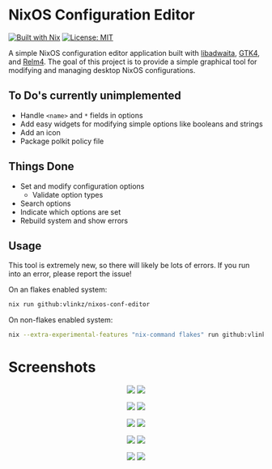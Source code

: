 NixOS Configuration Editor
===

[![Built with Nix][builtwithnix badge]][builtwithnix]
[![License: MIT][MIT badge]][MIT]

A simple NixOS configuration editor application built with [libadwaita](https://gitlab.gnome.org/GNOME/libadwaita), [GTK4](https://www.gtk.org/), and [Relm4](https://relm4.org/). The goal of this project is to provide a simple graphical tool for modifying and managing desktop NixOS configurations.

## To Do's currently unimplemented

- Handle `<name>` and `*` fields in options
- Add easy widgets for modifying simple options like booleans and strings
- Add an icon
- Package polkit policy file

## Things Done

- Set and modify configuration options
    - Validate option types
- Search options
- Indicate which options are set 
- Rebuild system and show errors

## Usage
This tool is extremely new, so there will likely be lots of errors. If you run into an error, please report the issue!

On an flakes enabled system:
```bash
nix run github:vlinkz/nixos-conf-editor
```

On non-flakes enabled system:
```bash
nix --extra-experimental-features "nix-command flakes" run github:vlinkz/nixos-conf-editor
```

# Screenshots

<p align="middle">
  <img src="screenshots/listviewlight.png#gh-light-mode-only"/>
  <img src="screenshots/listviewdark.png#gh-dark-mode-only"/> 
</p>

<p align="middle">
  <img src="screenshots/optionlight.png#gh-light-mode-only"/>
  <img src="screenshots/optiondark.png#gh-dark-mode-only"/> 
</p>

<p align="middle">
  <img src="screenshots/searchlight.png#gh-light-mode-only"/>
  <img src="screenshots/searchdark.png#gh-dark-mode-only"/> 
</p>

<p align="middle">
  <img src="screenshots/rebuildlight.png#gh-light-mode-only"/>
  <img src="screenshots/rebuilddark.png#gh-dark-mode-only"/> 
</p>

<p align="middle">
  <img src="screenshots/invalidlight.png#gh-light-mode-only"/>
  <img src="screenshots/invaliddark.png#gh-dark-mode-only"/> 
</p>

[builtwithnix badge]: https://img.shields.io/badge/Built%20With-Nix-41439A?style=flat-square&logo=nixos&logoColor=white
[builtwithnix]: https://builtwithnix.org/
[MIT badge]: https://img.shields.io/badge/License-MIT-blue.svg?style=flat-square
[MIT]: https://opensource.org/licenses/MIT